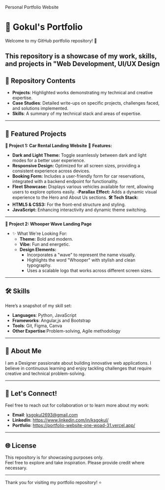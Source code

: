 Personal Portfolio Website
# 💼 Gokul's Portfolio  
Welcome to my GitHub portfolio repository! 🚀  

This repository is a showcase of my work, skills, and projects in "Web Development, UI/UX Design
---

## 📂 Repository Contents  
- **Projects**: Highlighted works demonstrating my technical and creative expertise.  
- **Case Studies**: Detailed write-ups on specific projects, challenges faced, and solutions implemented.  
- **Skills**: A summary of my technical stack and areas of expertise.  

---

## 🌟 Featured Projects  
**🚗 Project 1: Car Rental Landing Website**
🌟 **Features:**
  - **Dark and Light Theme:** Toggle seamlessly between dark and light modes for a better user experience.
  - **Responsive Design:** Optimized for all screen sizes, providing a consistent experience across devices.
  - **Booking Form:** Includes a user-friendly form for car reservations, integrated with a backend endpoint for functionality.
  - **Fleet Showcase:** Displays various vehicles available for rent, allowing users to explore options easily.
   -**Parallax Effect:** Adds a dynamic visual experience to the Hero and About Us sections.
**🛠️ Tech Stack:**
  - **HTML5 & CSS3:** For the front-end structure and styling.
  - **JavaScript:** Enhancing interactivity and dynamic theme switching.
---
**🌊 Project 2: Whooper Wave Landing Page**
- ✨ What We're Looking For:
  - **Theme:** Bold and modern.
  - **Vibe:** Fun and energetic.
  - **Design Elements:**
    - Incorporates a "wave" to represent the name visually.
    - Highlights the word "Whooper" with stylish and clean typography.
    - Uses a scalable logo that works across different screen sizes.
---

## 🛠️ Skills  
Here’s a snapshot of my skill set:  
- **Languages**:  Python, JavaScript  
- **Frameworks**: Angular,js and Bootstrap 
- **Tools**: Git, Figma, Canva
- **Other Expertise**:Problem-solving, Agile methodology

---

## 📜 About Me  
I am a Designer passionate about building innovative web applications. 
I believe in continuous learning and enjoy tackling challenges that require creative and technical problem-solving.  

---

## 🤝 Let's Connect!  
Feel free to reach out for collaboration or to learn more about my work:  
- **Email**: ksgokul2693@gmail.com 
- **LinkedIn**: https://www.linkedin.com/in/ksgokul/ 
- **Portfolio**: https://portfolio-website-one-woad-31.vercel.app/

---

## 🌐 License  
This repository is for showcasing purposes only.  
Feel free to explore and take inspiration. Please provide credit where necessary.  

---

Thank you for visiting my portfolio repository! ⭐  
